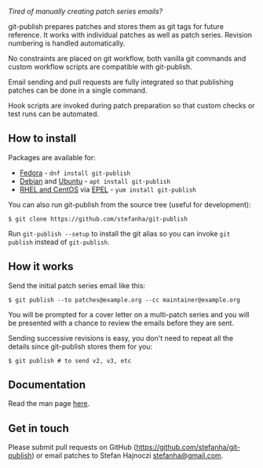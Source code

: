 *Tired of manually creating patch series emails?*

git-publish prepares patches and stores them as git tags for future reference. It works with individual patches as well as patch series. Revision numbering is handled automatically.

No constraints are placed on git workflow, both vanilla git commands and custom workflow scripts are compatible with git-publish.

Email sending and pull requests are fully integrated so that publishing patches can be done in a single command.

Hook scripts are invoked during patch preparation so that custom checks or test runs can be automated.

## How to install

Packages are available for:
* [Fedora](https://koji.fedoraproject.org/koji/packageinfo?packageID=25588) - `dnf install git-publish`
* [Debian](https://packages.debian.org/buster/git-publish) and [Ubuntu](https://packages.ubuntu.com/bionic/git-publish) - `apt install git-publish`
* [RHEL and CentOS](https://koji.fedoraproject.org/koji/packageinfo?packageID=25588) via [EPEL](https://fedoraproject.org/wiki/EPEL) - `yum install git-publish`

You can also run git-publish from the source tree (useful for development):

```$ git clone https://github.com/stefanha/git-publish```

Run `git-publish --setup` to install the git alias so you can invoke `git publish` instead of `git-publish`.

## How it works

Send the initial patch series email like this:

```$ git publish --to patches@example.org --cc maintainer@example.org```

You will be prompted for a cover letter on a multi-patch series and you will be presented with a chance to review the emails before they are sent.

Sending successive revisions is easy, you don't need to repeat all the details since git-publish stores them for you:

```$ git publish # to send v2, v3, etc```

## Documentation

Read the man page [here](https://github.com/stefanha/git-publish/blob/master/git-publish.pod).

## Get in touch

Please submit pull requests on GitHub (https://github.com/stefanha/git-publish) or email patches to Stefan Hajnoczi <stefanha@gmail.com>.
